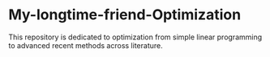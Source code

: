 # My-longtime-friend-Optimization
This repository is dedicated to optimization from simple linear programming to advanced recent methods across literature.
